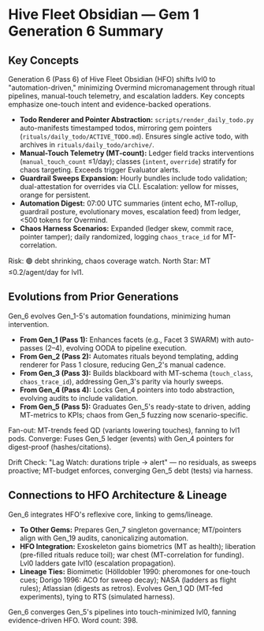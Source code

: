# Hive Fleet Obsidian — Gem 1 Generation 6 Summary

## Key Concepts
Generation 6 (Pass 6) of Hive Fleet Obsidian (HFO) shifts lvl0 to "automation-driven," minimizing Overmind micromanagement through ritual pipelines, manual-touch telemetry, and escalation ladders. Key concepts emphasize one-touch intent and evidence-backed operations.

- **Todo Renderer and Pointer Abstraction:** `scripts/render_daily_todo.py` auto-manifests timestamped todos, mirroring gem pointers (`rituals/daily_todo/ACTIVE_TODO.md`). Ensures single active todo, with archives in `rituals/daily_todo/archive/`.
- **Manual-Touch Telemetry (MT-count):** Ledger field tracks interventions (`manual_touch_count` ≤1/day); classes (`intent`, `override`) stratify for chaos targeting. Exceeds trigger Evaluator alerts.
- **Guardrail Sweeps Expansion:** Hourly bundles include todo validation; dual-attestation for overrides via CLI. Escalation: yellow for misses, orange for persistent.
- **Automation Digest:** 07:00 UTC summaries (intent echo, MT-rollup, guardrail posture, evolutionary moves, escalation feed) from ledger, <500 tokens for Overmind.
- **Chaos Harness Scenarios:** Expanded (ledger skew, commit race, pointer tamper); daily randomized, logging `chaos_trace_id` for MT-correlation.

Risk: 🟢 debt shrinking, chaos coverage watch. North Star: MT ≤0.2/agent/day for lvl1.

## Evolutions from Prior Generations
Gen_6 evolves Gen_1-5's automation foundations, minimizing human intervention.

- **From Gen_1 (Pass 1):** Enhances facets (e.g., Facet 3 SWARM) with auto-passes (2–4), evolving OODA to pipeline execution.
- **From Gen_2 (Pass 2):** Automates rituals beyond templating, adding renderer for Pass 1 closure, reducing Gen_2's manual cadence.
- **From Gen_3 (Pass 3):** Builds blackboard with MT-schema (`touch_class`, `chaos_trace_id`), addressing Gen_3's parity via hourly sweeps.
- **From Gen_4 (Pass 4):** Locks Gen_4 pointers into todo abstraction, evolving audits to include validation.
- **From Gen_5 (Pass 5):** Graduates Gen_5's ready-state to driven, adding MT-metrics to KPIs; chaos from Gen_5 fuzzing now scenario-specific.

Fan-out: MT-trends feed QD (variants lowering touches), fanning to lvl1 pods. Converge: Fuses Gen_5 ledger (events) with Gen_4 pointers for digest-proof (hashes/citations).

Drift Check: "Lag Watch: durations triple → alert" — no residuals, as sweeps proactive; MT-budget enforces, converging Gen_5 debt (tests) via harness.

## Connections to HFO Architecture & Lineage
Gen_6 integrates HFO's reflexive core, linking to gems/lineage.

- **To Other Gems:** Prepares Gen_7 singleton governance; MT/pointers align with Gen_19 audits, canonicalizing automation.
- **HFO Integration:** Exoskeleton gains biometrics (MT as health); liberation (pre-filled rituals reduce toil); war chest (MT-correlation for funding). Lvl0 ladders gate lvl10 (escalation propagation).
- **Lineage Ties:** Biomimetic (Hölldobler 1990: pheromones for one-touch cues; Dorigo 1996: ACO for sweep decay); NASA (ladders as flight rules); Atlassian (digests as retros). Evolves Gen_1 QD (MT-fed experiments), tying to RTS (simulated harness).

Gen_6 converges Gen_5's pipelines into touch-minimized lvl0, fanning evidence-driven HFO. Word count: 398.